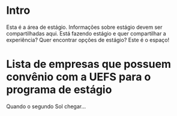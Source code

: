 # Intro

Esta é a área de estágio. Informações sobre estágio devem ser compartilhadas aqui. Está fazendo estágio e quer compartilhar a experiência? Quer encontrar opções de estágio? Este é o espaço!

# Lista de empresas que possuem convênio com a UEFS para o programa de estágio

Quando o segundo Sol chegar...
